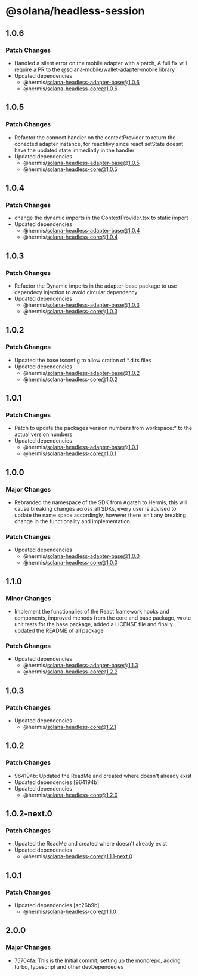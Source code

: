 # @solana/headless-session

## 1.0.6

### Patch Changes

- Handled a silent error on the mobile adapter with a patch, A full fix will require a PR to the @solana-mobile/wallet-adapter-mobile library
- Updated dependencies
  - @hermis/solana-headless-adapter-base@1.0.6
  - @hermis/solana-headless-core@1.0.6

## 1.0.5

### Patch Changes

- Refactor the connect handler on the contextProvider to return the conected adapter instance, for reactitivy since react setState doesnt have the updated state immediatly in the handler
- Updated dependencies
  - @hermis/solana-headless-adapter-base@1.0.5
  - @hermis/solana-headless-core@1.0.5

## 1.0.4

### Patch Changes

- change the dynamic imports in the ContextProvider.tsx to static import
- Updated dependencies
  - @hermis/solana-headless-adapter-base@1.0.4
  - @hermis/solana-headless-core@1.0.4

## 1.0.3

### Patch Changes

- Refactor the Dynamic imports in the adapter-base package to use dependecy injection to avoid circular dependency
- Updated dependencies
  - @hermis/solana-headless-adapter-base@1.0.3
  - @hermis/solana-headless-core@1.0.3

## 1.0.2

### Patch Changes

- Updated the base tsconfig to allow cration of \*.d.ts files
- Updated dependencies
  - @hermis/solana-headless-adapter-base@1.0.2
  - @hermis/solana-headless-core@1.0.2

## 1.0.1

### Patch Changes

- Patch to update the packages version numbers from workspace:\* to the actual version numbers
- Updated dependencies
  - @hermis/solana-headless-adapter-base@1.0.1
  - @hermis/solana-headless-core@1.0.1

## 1.0.0

### Major Changes

- Rebranded the namespace of the SDK from Agateh to Hermis, this will cause breaking changes across all SDKs, every user is advised to update the name space accordingly, however there isn't any breaking change in the functionality and implementation.

### Patch Changes

- Updated dependencies
  - @hermis/solana-headless-adapter-base@1.0.0
  - @hermis/solana-headless-core@1.0.0

## 1.1.0

### Minor Changes

- Implement the functionalies of the React framework hooks and components, improved mehods from the core and base package, wrote unit tests for the base package, added a LICENSE file and finally updated the README of all package

### Patch Changes

- Updated dependencies
  - @hermis/solana-headless-adapter-base@1.1.3
  - @hermis/solana-headless-core@1.2.2

## 1.0.3

### Patch Changes

- Updated dependencies
  - @hermis/solana-headless-core@1.2.1

## 1.0.2

### Patch Changes

- 964194b: Updated the ReadMe and created where doesn't already exist
- Updated dependencies [964194b]
- Updated dependencies
  - @hermis/solana-headless-core@1.2.0

## 1.0.2-next.0

### Patch Changes

- Updated the ReadMe and created where doesn't already exist
- Updated dependencies
  - @hermis/solana-headless-core@1.1.1-next.0

## 1.0.1

### Patch Changes

- Updated dependencies [ac26b9b]
  - @hermis/solana-headless-core@1.1.0

## 2.0.0

### Major Changes

- 75704fa: This is the Initial commit, setting up the monorepo, adding turbo, typescript and other devDependecies
